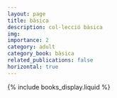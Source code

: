 ```yaml
---
layout: page
title: bàsica
description: col·lecció bàsica
img:
importance: 2
category: adult
category_book: bàsica
related_publications: false
horizontal: true
---
```


{% include books_display.liquid %}
